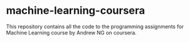 # machine-learning-coursera

This repository contains all the code to the programming assignments for Machine Learning course by Andrew NG on coursera.
